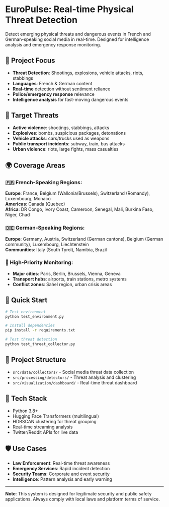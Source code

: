 # EuroPulse: Real-time Physical Threat Detection

Detect emerging physical threats and dangerous events in French and German-speaking social media in real-time. Designed for intelligence analysis and emergency response monitoring.

## 🚨 Project Focus

- **Threat Detection**: Shootings, explosions, vehicle attacks, riots, stabbings
- **Languages**: French & German content
- **Real-time** detection without sentiment reliance
- **Police/emergency response** relevance
- **Intelligence analysis** for fast-moving dangerous events

## 🎯 Target Threats

- **Active violence**: shootings, stabbings, attacks
- **Explosives**: bombs, suspicious packages, detonations
- **Vehicle attacks**: cars/trucks used as weapons
- **Public transport incidents**: subway, train, bus attacks
- **Urban violence**: riots, large fights, mass casualties

## 🌍 Coverage Areas

### 🇫🇷 French-Speaking Regions:
**Europe**: France, Belgium (Wallonia/Brussels), Switzerland (Romandy), Luxembourg, Monaco  
**Americas**: Canada (Quebec)  
**Africa**: DR Congo, Ivory Coast, Cameroon, Senegal, Mali, Burkina Faso, Niger, Chad

### 🇩🇪 German-Speaking Regions:
**Europe**: Germany, Austria, Switzerland (German cantons), Belgium (German community), Luxembourg, Liechtenstein  
**Communities**: Italy (South Tyrol), Namibia, Brazil

### 🎯 High-Priority Monitoring:
- **Major cities**: Paris, Berlin, Brussels, Vienna, Geneva
- **Transport hubs**: airports, train stations, metro systems
- **Conflict zones**: Sahel region, urban crisis areas

## 🚀 Quick Start

```bash
# Test environment
python test_environment.py

# Install dependencies
pip install -r requirements.txt

# Test threat detection
python test_threat_collector.py
```

## 📁 Project Structure

- `src/data/collectors/` - Social media threat data collection
- `src/processing/detectors/` - Threat analysis and clustering
- `src/visualization/dashboard/` - Real-time threat dashboard

## 🔧 Tech Stack

- Python 3.8+
- Hugging Face Transformers (multilingual)
- HDBSCAN clustering for threat grouping
- Real-time streaming analysis
- Twitter/Reddit APIs for live data

## 🛡️ Use Cases

- **Law Enforcement**: Real-time threat awareness
- **Emergency Services**: Rapid incident detection
- **Security Teams**: Corporate and event security
- **Intelligence**: Pattern analysis and early warning

---

**Note**: This system is designed for legitimate security and public safety applications. Always comply with local laws and platform terms of service.